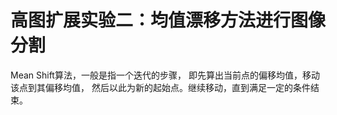 
# 高图扩展实验二：均值漂移方法进行图像分割
Mean Shift算法，一般是指一个迭代的步骤，
即先算出当前点的偏移均值，移动该点到其偏移均值，
然后以此为新的起始点。继续移动，直到满足一定的条件结束。
